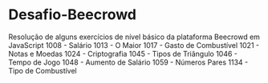 # Desafio-Beecrowd
Resolução de alguns exercícios de nível básico da plataforma Beecrowd em JavaScript
	1008 - Salário
  1013 - O Maior
  1017 - Gasto de Combustível
  1021 - Notas e Moedas
  1024 - Criptografia
  1045 - Tipos de Triângulo
  1046 - Tempo de Jogo
  1048 - Aumento de Salário
  1059 - Números Pares
  1134 - Tipo de Combustível
